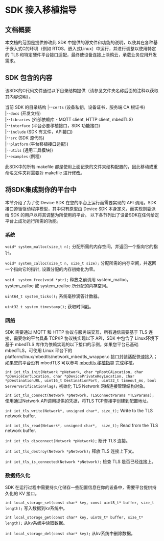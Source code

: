 # SDK 接入移植指导

## 文档概要
本文档的范围是提供修改此 SDK 中提供的源文件和功能的说明，以使其在各种基于嵌入式C的环境（例如 RTOS，嵌入式Linux）中运行，并进行调整以使用特定的 TLS 和特定硬件平台接口适配，最终使设备连接上涂鸦云，承载业务应用开发需求。


## SDK 包含的内容

该SDK的C代码文件通过以下目录结构提供（请参见文件夹名称后面的注释以获取其内容说明）。

当前 SDK 的目录结构
|--`certs` (设备私钥，设备证书，服务端 CA 根证书) <br>
|--`docs` (开发文档) <br>
|--`libraries` (外部依赖库 - MQTT client, HTTP client, mbedTLS) <br>
|--`interface` (平台必要移植接口，SDK 功能接口) <br>
|--`include` (SDK 有文件，API接口) <br>
|--`src` (SDK 源代码) <br>
|--`platform` (平台移植接口适配)) <br>
|--`utils` (通用工具模块)) <br>
|--`examples` (例程) <br>

此SDK中的所有 makefile 都是使用上面记录的文件夹结构配置的，因此移动或重命名文件夹将需要对 makefile 进行修改。


## 将SDK集成到你的平台中

本节介绍了为了使 Device SDK 在您的平台上运行而需要实现的 API 调用。SDK 接口遵循驱动程序模型，其中只有原型由 Device SDK 本身定义，而实现则委派给 SDK 的用户以将其调整为所使用的平台。 以下各节列出了设备SDK在任何给定平台上成功运行所需的功能。


### 系统
`void* system_malloc(size_t n);`
分配所需的内存空间，并返回一个指向它的指针。

`void* system_calloc(size_t n, size_t size);`
分配所需的内存空间，并返回一个指向它的指针, 设置分配的内存初始化为零。

`void  system_free(void *ptr);`
释放之前调用 system_malloc，system_calloc 或 system_realloc 所分配的内存空间。

`uint64_t system_ticks();`
系统毫秒滴答计数器。

`uint32_t system_timestamp();`
获取时间戳。


### 网络

SDK 需要通过 MQTT 和 HTTP 协议与服务端交互，所有通信需要基于 TLS 连接，需要你的平台具备 TCP/IP 协议栈实现以下 API，SDK 中包含了 Linux环境下基于 mbedTLS 库作为依赖实现的以下接口的示例，如果您平台已基础 mbedTLS，可使用 Linux 平台下的 platform/linux/mbedtls/network_mbedtls_wrapper.c 接口封装适配快速接入；
如果您的平台没有 mbedTLS 可以参考 [mbedtls 移植指导](https://tls.mbed.org/kb/how-to/how-do-i-port-mbed-tls-to-a-new-environment-OS) 完成移植。

`int iot_tls_init(Network *pNetwork, char *pRootCALocation, char *pDeviceCertLocation,
  						 char *pDevicePrivateKeyLocation, char *pDestinationURL,
  						 uint16_t DestinationPort, uint32_t timeout_ms, bool ServerVerificationFlag);`
初始化 TLS Network 网络连接管理结构对象。

`int iot_tls_connect(Network *pNetwork, TLSConnectParams *TLSParams);`
使用通过Network API调用提供的凭据，将TLS TCP套接字创建到配置地址。

`int iot_tls_write(Network*, unsigned char*, size_t);`
Write to the TLS network buffer.

`int iot_tls_read(Network*, unsigned char*,  size_t);`
Read from the TLS network buffer.

`int iot_tls_disconnect(Network *pNetwork);`
断开 TLS 连接。

`int iot_tls_destroy(Network *pNetwork);`
释放 TLS 连接上下文。

`int iot_tls_is_connected(Network *pNetwork);`
检查 TLS 是否已经连接上。


### 数据持久化

SDK 在运行过程中需要持久化储存一些配置信息在你的设备中，需要平台提供持久化的 KV 接口。

`int local_storage_set(const char* key, const uint8_t* buffer, size_t length);`
写入数据到kv系统中。

`int local_storage_get(const char* key, uint8_t* buffer, size_t* length);`
从kv系统中读取数据。

`int local_storage_del(const char* key);`
从kv系统中删除数据。
